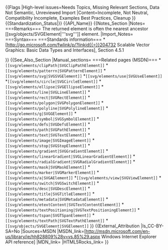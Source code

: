 {{Flags
|High-level issues=Needs Topics, Missing Relevant Sections, Data Not Semantic, Unreviewed Import
|Content=Incomplete, Not Neutral, Compatibility Incomplete, Examples Best Practices, Cleanup
}}
{{Standardization_Status|}}
{{API_Name}}
{{Notes_Section
|Notes=
===Remarks===
The returned element is often the nearest ancestor [[svg/objects/SVGElement|'''svg''']] element.
|Import_Notes=
===Syntax===
===Standards information===
*[http://go.microsoft.com/fwlink/p/?linkid{{=}}204732 Scalable Vector Graphics: Basic Data Types and Interfaces], Section 4.5.1


}}
{{See_Also_Section
|Manual_sections=
===Related pages (MSDN)===
*<code>[[svg/elements/clipPath|SVGClipPathElement]]</code>
*<code>[[svg/elements/patterrn|SVGPatternElement]]</code>
*<code>[[svg/elements/svg|SVGSVGElement]]</code>
*<code>[[svg/elements/use|SVGUseElement]]</code>
*<code>[[svg/elements/circle|SVGCircleElement]]</code>
*<code>[[svg/elements/ellipse|SVGEllipseElement]]</code>
*<code>[[svg/elements/line|SVGLineElement]]</code>
*<code>[[svg/elements/rect|SVGRectElement]]</code>
*<code>[[svg/elements/polygon|SVGPolygonElement]]</code>
*<code>[[svg/elements/polyline|SVGPolylineElement]]</code>
*<code>[[svg/elements/g|SVGGElement]]</code>
*<code>[[svg/elements/symbol|SVGSymbolElement]]</code>
*<code>[[svg/elements/defs|SVGDefsElement]]</code>
*<code>[[svg/elements/path|SVGPathElement]]</code>
*<code>[[svg/elements/text|SVGTextElement]]</code>
*<code>[[svg/elements/image|SVGImageElement]]</code>
*<code>[[svg/elements/stop|SVGStopElement]]</code>
*<code>[[svg/elements/gradient|SVGGradientElement]]</code>
*<code>[[svg/elements/linearGradient|SVGLinearGradientElement]]</code>
*<code>[[svg/elements/radialGradient|SVGRadialGradientElement]]</code>
*<code>[[svg/elements/mask|SVGMaskElement]]</code>
*<code>[[svg/elements/marker|SVGMarkerElement]]</code>
*<code>[[svg/elements/a|SVGAElement]]</code>
*<code>[[svg/elements/view|SVGViewElement]]</code>
*<code>[[svg/elements/switch|SVGSwitchElement]]</code>
*<code>[[svg/elements/desc|SVGDescElement]]</code>
*<code>[[svg/elements/title|SVGTitleElement]]</code>
*<code>[[svg/elements/metadata|SVGMetadataElement]]</code>
*<code>[[svg/elements/etextContent|SVGTextContentElement]]</code>
*<code>[[svg/elements/textPositioning|SVGTextPositioningElement]]</code>
*<code>[[svg/elements/tspan|SVGTSpanElement]]</code>
*<code>[[svg/elements/textPath|SVGTextPathElement]]</code>
*<code>[[svg/objects/SVGElement|SVGElement]]</code>
}}
{{External_Attribution
|Is_CC-BY-SA=No
|Sources=MSDN
|MSDN_link=[http://msdn.microsoft.com/en-us/library/ie/hh828809%28v=vs.85%29.aspx Windows Internet Explorer API reference]
|MDN_link=
|HTML5Rocks_link=
}}